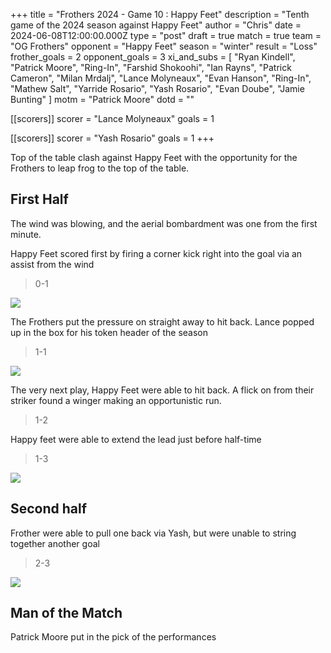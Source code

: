 +++
title = "Frothers 2024 - Game 10 : Happy Feet"
description = "Tenth game of the 2024 season against Happy Feet"
author = "Chris"
date = 2024-06-08T12:00:00.000Z
type = "post"
draft = true
match = true
team = "OG Frothers"
opponent = "Happy Feet"
season = "winter"
result = "Loss"
frother_goals = 2
opponent_goals = 3
xi_and_subs = [
  "Ryan Kindell",
  "Patrick Moore",
  "Ring-In",
  "Farshid Shokoohi",
  "Ian Rayns",
  "Patrick Cameron",
  "Milan Mrdalj",
  "Lance Molyneaux",
  "Evan Hanson",
  "Ring-In",
  "Mathew Salt",
  "Yarride Rosario",
  "Yash Rosario",
  "Evan Doube",
  "Jamie Bunting"
]
motm = "Patrick Moore"
dotd = ""

[[scorers]]
scorer = "Lance Molyneaux"
goals = 1

[[scorers]]
scorer = "Yash Rosario"
goals = 1
+++

Top of the table clash against Happy Feet with the opportunity for the Frothers to leap frog to the top of the table.

## First Half

The wind was blowing, and the aerial bombardment was one from the first minute.

Happy Feet scored first by firing a corner kick right into the goal via an assist from the wind

> 0-1

![](/air-ball.jpg)

The Frothers put the pressure on straight away to hit back. Lance popped up in the box for his token header of the season

> 1-1

![](/lance-attack.jpg)

The very next play, Happy Feet were able to hit back. A flick on from their striker found a winger making an opportunistic run.

> 1-2

Happy feet were able to extend the lead just before half-time

> 1-3

![](/patrick-think.jpg)

## Second half

Frother were able to pull one back via Yash, but were unable to string together another goal

> 2-3

![](/20240609151407_IMG_0846.JPG)

## Man of the Match

Patrick Moore put in the pick of the performances
